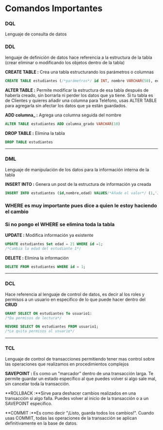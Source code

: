 # Comandos Importantes

### DQL

Lenguaje de consulta de datos

### DDL

lenguaje de definición de datos hace referencia a la estructura de la tabla (crear eliminar o modificando los objetos dentro de la tabla)

**CREATE TABLE :** Crea una tabla estructurando los parámetros o columnas

```SQL
CREATE TABLE estudiantes (/*parámetros*/ id INT, nombre VARCHAR(50), edad INT)

```

**ALTER TABLE :** Permite modificar la estructura de esa tabla después de haberla creado, sin borrarla ni perder los datos que ya tiene.
Si tu tabla es de Clientes y quieres añadir una columna para Teléfono, usas ALTER TABLE para agregarla sin afectar los datos que ya están guardados.

**ADD columna\_ :** Agrega una columna seguida del nombre

```SQL
ALTER TABLE estudiantes ADD columna_grado VARCHAR(10)
```

**DROP TABLE :** Elimina la tabla

```SQL
DROP TABLE estudiantes
```

---

### DML

Lenguaje de manipulación de los datos para la información interna de la tabla

**INSERT INTO :** Genera un post de la estructura de información ya creada

```SQL
INSERT INTO estudiantes (id,nombre,edad) VALUES/*Añade el valor*/ (1,'JUAN',20)
```

### **WHERE es muy importante pues dice a quien le estoy haciendo el cambio**

### Si no pongo el WHERE se elimina toda la tabla

**UPDATE :** Modifica información ya existente

```SQL
UPDATE estudiantes Set edad = 21 WHERE id =1;
/*Cambia la edad del estudiante 1*/
```

**DELETE :** Elimina la información

```SQL
DELETE FROM estudiantes WHERE id = 1;
```

---

### DCL

Hace referencia al lenguaje de control de datos, es decir al los roles y permisos a un usuario en especifico de lo que puede hacer dentro del **CRUD**

```SQL
GRANT SELECT ON estudiantes To usuario1:
/*Da permisos de lectura*/
```

```SQL
REVOKE SELECT ON estudiantes FROM usuario1;
/*Le quita permisos al usuario*/
```

---

### TCL

Lenguaje de control de transacciones permitiendo tener mas control sobre las operaciones que realizamos en procedimientos complejos

**SAVEPOINT :** Es como un "marcador" dentro de una transacción larga. Te permite guardar un estado específico al que puedes volver si algo sale mal, sin cancelar toda la transacción.

**ROLLBACK :**Sirve para deshacer cambios realizados en una transacción si algo falla. Puedes volver al inicio de la transacción o a un SAVEPOINT específico.

**COMMIT :**Es como decir "¡Listo, guarda todos los cambios!". Cuando usas COMMIT, todas las operaciones de la transacción se aplican definitivamente en la base de datos.

